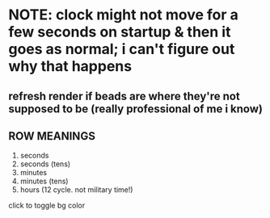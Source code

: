 # NOTE: clock might not move for a few seconds on startup & then it goes as normal; i can't figure out why that happens
## refresh render if beads are where they're not supposed to be (really professional of me i know)

## ROW MEANINGS
1. seconds
2. seconds (tens)
3. minutes
4. minutes (tens)
5. hours (12 cycle. not military time!)

click to toggle bg color
